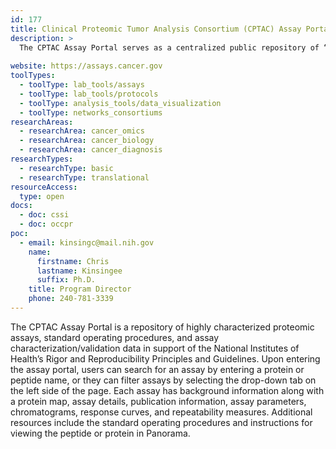 ```yaml
---
id: 177
title: Clinical Proteomic Tumor Analysis Consortium (CPTAC) Assay Portal
description: >
  The CPTAC Assay Portal serves as a centralized public repository of “fit-for-purpose,” multiplexed quantitative mass spectrometry-based proteomic targeted assays.
  
website: https://assays.cancer.gov
toolTypes:
  - toolType: lab_tools/assays
  - toolType: lab_tools/protocols
  - toolType: analysis_tools/data_visualization
  - toolType: networks_consortiums
researchAreas:
  - researchArea: cancer_omics
  - researchArea: cancer_biology
  - researchArea: cancer_diagnosis
researchTypes:
  - researchType: basic
  - researchType: translational
resourceAccess:
  type: open
docs:
  - doc: cssi
  - doc: occpr
poc:
  - email: kinsingc@mail.nih.gov
    name:
      firstname: Chris
      lastname: Kinsingee
      suffix: Ph.D.
    title: Program Director
    phone: 240-781-3339
---
```

The CPTAC Assay Portal is a repository of highly characterized proteomic assays, standard operating procedures, and assay characterization/validation data in support of the National Institutes of Health’s Rigor and Reproducibility Principles and Guidelines. Upon entering the assay portal, users can search for an assay by entering a protein or peptide name, or they can filter assays by selecting the drop-down tab on the left side of the page. Each assay has background information along with a protein map, assay details, publication information, assay parameters, chromatograms, response curves, and repeatability measures. Additional resources include the standard operating procedures and instructions for viewing the peptide or protein in Panorama.

